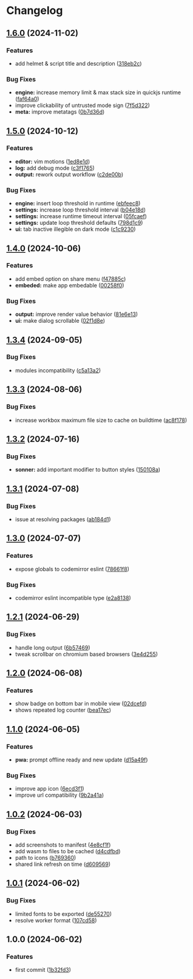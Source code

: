 # Changelog

## [1.6.0](https://github.com/Pkcarreno/jsod/compare/v1.5.0...v1.6.0) (2024-11-02)


### Features

* add helmet & script title and description ([318eb2c](https://github.com/Pkcarreno/jsod/commit/318eb2c7b713ae9ca1d3ea1296617f0c77511453))


### Bug Fixes

* **engine:** increase memory limit & max stack size in quickjs runtime ([faf64a0](https://github.com/Pkcarreno/jsod/commit/faf64a0ff9d5528076264a5c50cec7453513deec))
* improve clickability of untrusted mode sign ([7f5d322](https://github.com/Pkcarreno/jsod/commit/7f5d322747187391dc1c860949bfbcae32a979bd))
* **meta:** improve metatags ([0b7d36d](https://github.com/Pkcarreno/jsod/commit/0b7d36dc384358984de9ded69916aa1cccd6274a))

## [1.5.0](https://github.com/Pkcarreno/jsod/compare/v1.4.0...v1.5.0) (2024-10-12)


### Features

* **editor:** vim motions ([1ed8e1d](https://github.com/Pkcarreno/jsod/commit/1ed8e1dcff5ce8307f1c1d44b6d4efa5cb5d334e))
* **log:** add debug mode ([c3f1765](https://github.com/Pkcarreno/jsod/commit/c3f1765c2962a58e1b2519e7fdc45e57a14e3929))
* **output:** rework output workflow ([c2de00b](https://github.com/Pkcarreno/jsod/commit/c2de00b43c8f00c510bdf31b693e1c70c67cce68))


### Bug Fixes

* **engine:** insert loop threshold in runtime ([ebfeec8](https://github.com/Pkcarreno/jsod/commit/ebfeec8aaa0748e55d5b651db6c2d47b5275ceff))
* **settings:** increase loop threshold interval ([b04e18d](https://github.com/Pkcarreno/jsod/commit/b04e18d8da5346b00ddb98412850a87e34662386))
* **settings:** increase runtime timeout interval ([05fcaef](https://github.com/Pkcarreno/jsod/commit/05fcaeff7b5e49a05e8cfd02f0a99dc148edd44d))
* **settings:** update loop threshold defaults ([798d1c9](https://github.com/Pkcarreno/jsod/commit/798d1c97a7bc7b25e7e475084688eb41037562fe))
* **ui:** tab inactive illegible on dark mode ([c1c9230](https://github.com/Pkcarreno/jsod/commit/c1c9230b4cd5bcb34057acfc1a19ab727d085c15))

## [1.4.0](https://github.com/Pkcarreno/jsod/compare/v1.3.4...v1.4.0) (2024-10-06)


### Features

* add embed option on share menu ([f47885c](https://github.com/Pkcarreno/jsod/commit/f47885c4339f5ca267f3350ff12f38bcfa2001b0))
* **embeded:** make app embedable ([00258f0](https://github.com/Pkcarreno/jsod/commit/00258f0a8fe507296ed184c47074f1852d5bdaf8))


### Bug Fixes

* **output:** improve render value behavior ([81e6e13](https://github.com/Pkcarreno/jsod/commit/81e6e137640ed3b0c374cffbf31deee3162d9718))
* **ui:** make dialog scrollable ([02f1d8e](https://github.com/Pkcarreno/jsod/commit/02f1d8e7274e8f85663c44b25a5a9233e8b2a5f2))

## [1.3.4](https://github.com/Pkcarreno/jsod/compare/v1.3.3...v1.3.4) (2024-09-05)


### Bug Fixes

* modules incompatibility ([c5a13a2](https://github.com/Pkcarreno/jsod/commit/c5a13a2d54f3a92e6389aa45f30189d838fd0613))

## [1.3.3](https://github.com/Pkcarreno/jsod/compare/v1.3.2...v1.3.3) (2024-08-06)


### Bug Fixes

* increase workbox maximum file size to cache on buildtime ([ac8f178](https://github.com/Pkcarreno/jsod/commit/ac8f17861cdeee9f27906d2ef6ed7e749c15bb18))

## [1.3.2](https://github.com/Pkcarreno/jsod/compare/v1.3.1...v1.3.2) (2024-07-16)


### Bug Fixes

* **sonner:** add important modifier to button styles ([150108a](https://github.com/Pkcarreno/jsod/commit/150108ab7331049a9bd1640d7004ec9050f2ce3b))

## [1.3.1](https://github.com/Pkcarreno/jsod/compare/v1.3.0...v1.3.1) (2024-07-08)


### Bug Fixes

* issue at resolving packages ([ab184d1](https://github.com/Pkcarreno/jsod/commit/ab184d1322cac3c41c5f2be5b7d481e8f9e7c953))

## [1.3.0](https://github.com/Pkcarreno/jsod/compare/v1.2.1...v1.3.0) (2024-07-07)


### Features

* expose globals to codemirror eslint ([78661f8](https://github.com/Pkcarreno/jsod/commit/78661f8badf01e401bb4e61aa230ab0c4e3b2e47))


### Bug Fixes

* codemirror eslint incompatible type ([e2a8138](https://github.com/Pkcarreno/jsod/commit/e2a8138d031cec0948d620925459465d283618ad))

## [1.2.1](https://github.com/Pkcarreno/jsod/compare/v1.2.0...v1.2.1) (2024-06-29)


### Bug Fixes

* handle long output ([6b57469](https://github.com/Pkcarreno/jsod/commit/6b57469d5cdfd3134298b4ad14c2b336a595d7d4))
* tweak scrollbar on chromium based browsers ([3e4d255](https://github.com/Pkcarreno/jsod/commit/3e4d255675b196742698ed42678bc51e9b15915a))

## [1.2.0](https://github.com/Pkcarreno/jsod/compare/v1.1.0...v1.2.0) (2024-06-08)


### Features

* show badge on bottom bar in mobile view ([02dcefd](https://github.com/Pkcarreno/jsod/commit/02dcefdf5c84614bd1585b80223b02a108840cf5))
* shows repeated log counter ([bea17ec](https://github.com/Pkcarreno/jsod/commit/bea17ec675181aab5480b13a29ac526618359331))

## [1.1.0](https://github.com/Pkcarreno/jsod/compare/v1.0.2...v1.1.0) (2024-06-05)


### Features

* **pwa:** prompt offline ready and new update ([d15a49f](https://github.com/Pkcarreno/jsod/commit/d15a49f6380b3a4226c725c28f56dfc8c43e90e5))


### Bug Fixes

* improve app icon ([6ecd3f1](https://github.com/Pkcarreno/jsod/commit/6ecd3f13723ce6adbe92a327b8a2766759ba8d1a))
* improve url compatibility ([9b2a41a](https://github.com/Pkcarreno/jsod/commit/9b2a41ad6818c9ba9c460385bed7703b277d7bb0))

## [1.0.2](https://github.com/Pkcarreno/jsod/compare/v1.0.1...v1.0.2) (2024-06-03)


### Bug Fixes

* add screenshots to manifest ([4e8cf1f](https://github.com/Pkcarreno/jsod/commit/4e8cf1f01bd877a7c7d98304c5e1c992a728c4d2))
* add wasm to files to be cached ([d4cdfbd](https://github.com/Pkcarreno/jsod/commit/d4cdfbdb1af4ce3f77e29749c6c7022086eb2a76))
* path to icons ([b769360](https://github.com/Pkcarreno/jsod/commit/b769360aa96a2704f28bff0899c2d39d82738df3))
* shared link refresh on time ([d609569](https://github.com/Pkcarreno/jsod/commit/d609569a8216c60108a2d286b9f0bccb458fcce2))

## [1.0.1](https://github.com/Pkcarreno/jsod/compare/v1.0.0...v1.0.1) (2024-06-02)


### Bug Fixes

* limited fonts to be exported ([de55270](https://github.com/Pkcarreno/jsod/commit/de55270c508a7f94251f86b7425bfdcd73fd13eb))
* resolve worker format ([107cd58](https://github.com/Pkcarreno/jsod/commit/107cd586e5853844a973ff8b9e0ccbcdb319d8ca))

## 1.0.0 (2024-06-02)


### Features

* first commit ([1b32fd3](https://github.com/Pkcarreno/jsod/commit/1b32fd32fa605e9d5b342e40d07083a591952350))
